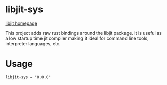 # libjit-sys
[libjit homepage](https://www.gnu.org/software/libjit/)

This project adds raw rust bindings around the libjit package. It is useful as a low startup time jit compiler making it ideal
for command line tools, interpreter languages, etc.

# Usage
```
libjit-sys = "0.0.0"
```
